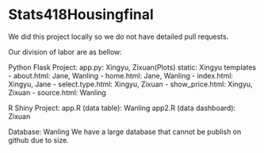 # Stats418Housingfinal

We did this project locally so we do not have detailed pull requests.

Our division of labor are as bellow:

Python Flask Project:
app.py: Xingyu, Zixuan(Plots)
static: Xingyu
templates - about.html: Jane, Wanling
          - home.html: Jane, Wanling
          - index.html: Xingyu, Jane
          - select.type.html: Xingyu, Zixuan
          - show_price.html: Xingyu, Zixuan
          - source.html: Wanling

R Shiny Project:
app.R (data table): Wanling
app2.R (data dashboard): Zixuan

Database: Wanling
We have a large database that cannot be publish on github due to size. 

